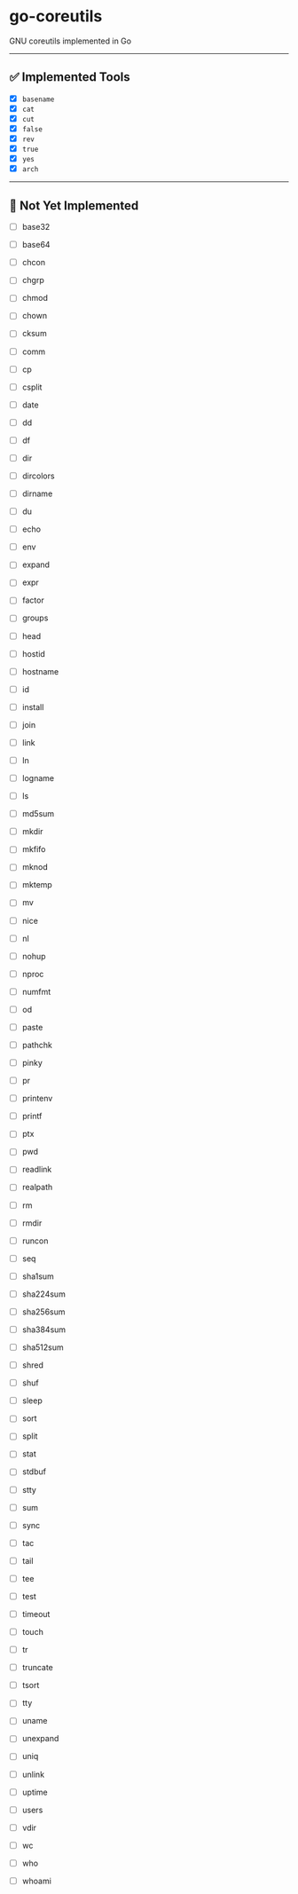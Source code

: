 # go-coreutils
GNU coreutils implemented in Go

---


## ✅ Implemented Tools
- [x] `basename`  
- [x] `cat`  
- [x] `cut`  
- [x] `false`  
- [x] `rev`  
- [x] `true`  
- [x] `yes`  
- [x] `arch` 

---


## 📌 Not Yet Implemented
- [ ] base32  
- [ ] base64  
- [ ] chcon  
- [ ] chgrp  
- [ ] chmod  
- [ ] chown  
- [ ] cksum  
- [ ] comm  
- [ ] cp  
- [ ] csplit  
- [ ] date  
- [ ] dd  
- [ ] df  
- [ ] dir  
- [ ] dircolors  
- [ ] dirname  
- [ ] du  
- [ ] echo  
- [ ] env  
- [ ] expand  
- [ ] expr  
- [ ] factor  
- [ ] groups  
- [ ] head  
- [ ] hostid  
- [ ] hostname  
- [ ] id  
- [ ] install  
- [ ] join  
- [ ] link  
- [ ] ln  
- [ ] logname  
- [ ] ls  
- [ ] md5sum  
- [ ] mkdir  
- [ ] mkfifo  
- [ ] mknod  
- [ ] mktemp  
- [ ] mv  
- [ ] nice  
- [ ] nl  
- [ ] nohup  
- [ ] nproc  
- [ ] numfmt  
- [ ] od  
- [ ] paste  
- [ ] pathchk  
- [ ] pinky  
- [ ] pr  
- [ ] printenv  
- [ ] printf  
- [ ] ptx  
- [ ] pwd  
- [ ] readlink  
- [ ] realpath  
- [ ] rm  
- [ ] rmdir  
- [ ] runcon  
- [ ] seq  
- [ ] sha1sum  
- [ ] sha224sum  
- [ ] sha256sum  
- [ ] sha384sum  
- [ ] sha512sum  
- [ ] shred  
- [ ] shuf  
- [ ] sleep  
- [ ] sort  
- [ ] split  
- [ ] stat  
- [ ] stdbuf  
- [ ] stty  
- [ ] sum  
- [ ] sync  
- [ ] tac  
- [ ] tail  
- [ ] tee  
- [ ] test  
- [ ] timeout  
- [ ] touch  
- [ ] tr  
- [ ] truncate  
- [ ] tsort  
- [ ] tty  
- [ ] uname  
- [ ] unexpand  
- [ ] uniq  
- [ ] unlink  
- [ ] uptime  
- [ ] users  
- [ ] vdir  
- [ ] wc  
- [ ] who  
- [ ] whoami  

